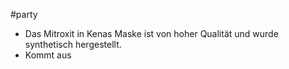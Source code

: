 #party
- Das Mitroxit in Kenas Maske ist von hoher Qualität und wurde synthetisch hergestellt.
- Kommt aus 